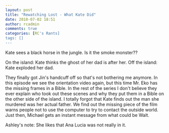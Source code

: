 ```yaml
---
layout: post
title: "Rewatching Lost - What Kate Did"
date: 2010-07-02 18:51
author: rcadmin
comments: true
categories: [RC's Rants]
tags: []
---
```

Kate sees a black horse in the jungle. Is it the smoke monster??

On the island: Kate thinks the ghost of her dad is after her. 
Off the island: Kate exploded her dad. 

They finally got Jin's handcuff off so that's not bothering me anymore. In this episode we see the orientation video again, but this time Mr. Eko has the missing frames in a Bible. In the rest of the series I don't believe they ever explain who took out these scenes and why they put them in a Bible on the other side of the island. I totally forgot that Kate finds out the man she murdered was her actual father. We find out the missing piece of the film warns people not to use the computer to try to contact the outside world. Just then, Michael gets an instant message from what could be Walt. 

Ashley's note: She likes that Ana Lucia was not really in it. 
